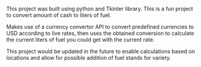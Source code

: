 This project was built using python and Tkinter library.
This is a fun project to convert amount of cash to liters of fuel.

Makes use of a currency convertor API  to convert predefined currencies to USD according to live rates, 
then uses the obtained conversion to calculate the current liters of fuel you could get with the current rate.

This project would be updated in the future to enable calculations based on locations and allow for possible addition of fuel stands
for variety.
